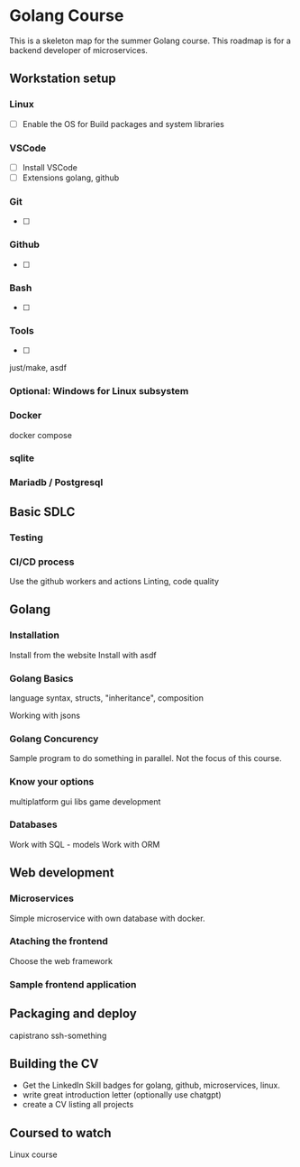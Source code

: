 # Golang Course

This is a skeleton map for the summer Golang course.
This roadmap is for a backend developer of microservices.

## Workstation setup

### Linux

- [ ] Enable the OS for Build packages and system libraries

### VSCode

- [ ] Install VSCode
- [ ] Extensions golang, github

### Git

- [ ]

### Github

- [ ]

### Bash

- [ ]

### Tools

- [ ]

just/make, asdf

### Optional: Windows for Linux subsystem

### Docker

docker compose

### sqlite

### Mariadb / Postgresql

## Basic SDLC

### Testing

### CI/CD process

Use the github workers and actions
Linting, code quality

## Golang

### Installation

Install from the website
Install with asdf

### Golang Basics

language syntax, structs, "inheritance", composition

Working with jsons

### Golang Concurency

Sample program to do something in parallel. Not the focus of this course.

### Know your options

multiplatform gui libs
game development

### Databases

Work with SQL - models
Work with ORM


## Web development

### Microservices
Simple microservice with own database with docker.

### Ataching the frontend

Choose the web framework

### Sample frontend application

## Packaging and deploy

capistrano ssh-something

## Building the CV

- Get the LinkedIn Skill badges for golang, github, microservices, linux.
- write great introduction letter (optionally use chatgpt)
- create a CV listing all projects

## Coursed to watch

Linux course
